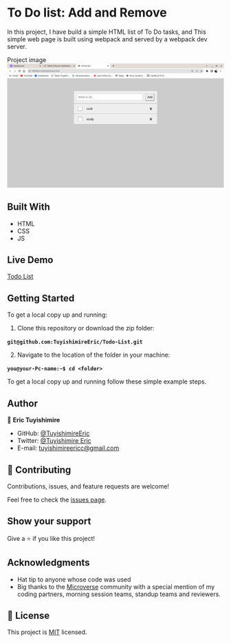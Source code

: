 # To Do list: Add and Remove
In this project, I have build a simple HTML list of To Do tasks, and This simple web page is built using webpack and served by a webpack dev server.

Project image
![Awesome-Books](pic.png)
## Built With
- HTML
- CSS
- JS
## Live Demo

[Todo List](https://tuyishimireeric.github.io/Todo-List/dist/)

## Getting Started

To get a local copy up and running:

1. Clone this repository or download the zip folder:

**``git@github.com:TuyishimireEric/Todo-List.git``**

2. Navigate to the location of the folder in your machine:

**``you@your-Pc-name:~$ cd <folder>``**

To get a local copy up and running follow these simple example steps.


## Author

👤 **Eric Tuyishimire**

- GitHub: [@TuyishimireEric](https://github.com/TuyishimireEric)
- Twitter: [@Tuyishimire Eric](https://twitter.com/TuyishimireEric)
- E-mail: tuyishimireericc@gmail.com

## 🤝 Contributing

Contributions, issues, and feature requests are welcome!

Feel free to check the [issues page](https://github.com/TuyishimireEric/Todo-List/issues).

## Show your support

Give a ⭐️ if you like this project!

## Acknowledgments

- Hat tip to anyone whose code was used
- Big thanks to the [Microverse](https://bit.ly/MicroverseTN) community with a special mention of my coding partners, morning session teams, standup teams and reviewers.

## 📝 License
This project is [MIT](./LICENSE.txt) licensed.
